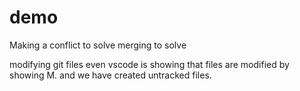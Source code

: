 

# demo

Making a conflict to solve merging to solve

modifying git files
even vscode is showing that files are modified by showing M.
and we have created untracked files.

